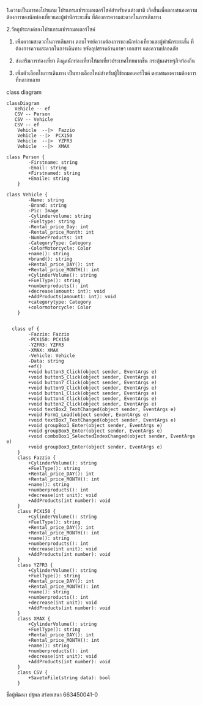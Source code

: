 1.ความเป็นมาของโปรแกม
โปรแกรมเช่ารถมอเตอร์ไซค์สำหรับคนต่างชาติ เกิดขึ้นเพื่อตอบสนองความต้องการของนักท่องเที่ยวและผู้พำนักระยะสั้น ที่ต้องการความสะดวกในการเดินทาง

2.วัตถุประสงค์ของโปรแกรมเช่ารถมอเตอร์ไซค์

1. เพิ่มความสะดวกในการเดินทาง
ตอบโจทย์ความต้องการของนักท่องเที่ยวและผู้พำนักระยะสั้น ที่ต้องการความสะดวกในการเดินทาง
ขจัดอุปสรรคด้านภาษา เอกสาร และความปลอดภัย

2. ส่งเสริมการท่องเที่ยว
ดึงดูดนักท่องเที่ยวให้มาเที่ยวประเทศไทยมากขึ้น
กระตุ้นเศรษฐกิจท้องถิ่น

3. เพิ่มตัวเลือกในการเดินทาง
เป็นทางเลือกใหม่สำหรับผู้ใช้รถมอเตอร์ไซค์
ตอบสนองความต้องการที่หลากหลาย

class diagram

```mermaid
classDiagram
   Vehicle -- ef
   CSV -- Person
   CSV -- Vehicle
   CSV -- ef
    Vehicle  --|>  Fazzio 
    Vehicle --|>  PCX150
    Vehicle  --|>  YZFR3
    Vehicle  --|>  XMAX

class Person {
        -Firstname: string
        -Email: string
        +Firstnamed: string
        +Emaile: string
    }

class Vehicle {
        -Name: string
        -Brand: string
        -Pic: Image
        -Cylindervolume: string
        -Fueltype: string
        -Rental_price_Day: int
        -Rental_price_Month: int
        -NumberProducts: int
        -CategoryType: Category
        -ColorMotorcycle: Color
        +name(): string
        +brand(): string
        +Rental_price_DAY(): int
        +Rental_price_MONTH(): int
        +CylinderVolume(): string
        +FuelType(): string
        +numberproducts(): int
        +decrease(amount: int): void
        +AddProducts(amount1: int): void
        +categorytype: Category
        +colormotorcycle: Color
    }


  class ef {
        -Fazzio: Fazzio
        -PCX150: PCX150
        -YZFR3: YZFR3
        -XMAX: XMAX
        -Vehicle: Vehicle
        -Data: string
        +ef()
        +void button3_Click(object sender, EventArgs e)
        +void button5_Click(object sender, EventArgs e)
        +void button7_Click(object sender, EventArgs e)
        +void button9_Click(object sender, EventArgs e)
        +void button1_Click(object sender, EventArgs e)
        +void button4_Click(object sender, EventArgs e)
        +void button2_Click(object sender, EventArgs e)
        +void textBox2_TextChanged(object sender, EventArgs e)
        +void Form1_Load(object sender, EventArgs e)
        +void textBox7_TextChanged(object sender, EventArgs e)
        +void groupBox1_Enter(object sender, EventArgs e)
        +void groupBox5_Enter(object sender, EventArgs e)
        +void comboBox1_SelectedIndexChanged(object sender, EventArgs e)
        +void groupBox3_Enter(object sender, EventArgs e)
    }
    class Fazzio {
        +CylinderVolume(): string
        +FuelType(): string
        +Rental_price_DAY(): int
        +Rental_price_MONTH(): int
        +name(): string
        +numberproducts(): int
        +decrease(int unit): void
        +AddProducts(int number): void
    }
    class PCX150 {
        +CylinderVolume(): string
        +FuelType(): string
        +Rental_price_DAY(): int
        +Rental_price_MONTH(): int
        +name(): string
        +numberproducts(): int
        +decrease(int unit): void
        +AddProducts(int number): void
    }
    class YZFR3 {
        +CylinderVolume(): string
        +FuelType(): string
        +Rental_price_DAY(): int
        +Rental_price_MONTH(): int
        +name(): string
        +numberproducts(): int
        +decrease(int unit): void
        +AddProducts(int number): void
    }
    class XMAX {
        +CylinderVolume(): string
        +FuelType(): string
        +Rental_price_DAY(): int
        +Rental_price_MONTH(): int
        +name(): string
        +numberproducts(): int
        +decrease(int unit): void
        +AddProducts(int number): void
    }
    class CSV {
        +SavetoFile(string data): bool
    }
```
ชื่อผู้พัฒนา ปฐพล สร้อยเสนา 663450041-0
